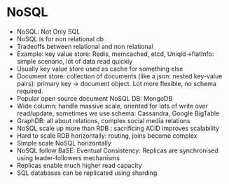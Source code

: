 # NoSQL

- NoSQL: Not Only SQL
- NoSQL is for non relational db
- Tradeoffs between relational and non relational
- Example: key value store: Redis, memcached, etcd, Uniqid->flatInfo: simple scenario, lot of data read quickly
- Usually key value store used as cache for something else
- Document store: collection of documents (like a json: nested key-value pairs): primary key -> document object. Lot more flexible, no schema required.
- Popular open source document NoSQL DB: MongoDB
- Wide column: handle massive scale, oriented for lots of write over read/update, sometimes we use schema: Cassandra, Google BigTable
- GraphDB: all about relations, complex social media relations
- NoSQL scale up more than RDB : sacrificing ACID improves scalability
- Hard to scale RDB horizontally: routing, joins become complex
- Simple scale NoSQL horizontally
- NoSQL follow BaSE: Eventual Consistency: Replicas are synchronised using leader-followers mechanisms
- Replicas enable much higher read capacity
- SQL databases can be replicated using sharding